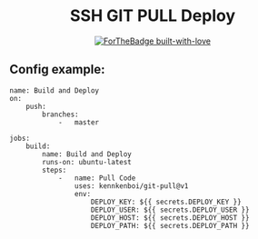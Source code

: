 <div align="center">

# SSH GIT PULL Deploy

[![ForTheBadge built-with-love](http://ForTheBadge.com/images/badges/built-with-love.svg)](https://twitter.com/kenboi_)

</div>


## Config example:

```
name: Build and Deploy
on:
    push:
        branches:
            -   master

jobs:
    build:
        name: Build and Deploy
        runs-on: ubuntu-latest
        steps:
            -   name: Pull Code
                uses: kennkenboi/git-pull@v1
                env:
                    DEPLOY_KEY: ${{ secrets.DEPLOY_KEY }}
                    DEPLOY_USER: ${{ secrets.DEPLOY_USER }}
                    DEPLOY_HOST: ${{ secrets.DEPLOY_HOST }}
                    DEPLOY_PATH: ${{ secrets.DEPLOY_PATH }}
```
